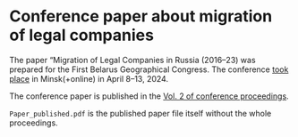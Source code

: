 # Conference paper about migration of legal companies

The paper “Migration of Legal Companies in Russia (2016–23) was prepared for the First Belarus Geographical Congress. The conference [took place](https://geo.bsu.by/index.php/glavnye-novosti.html?view=article&id=1999:i-belorusskij-geograficheskogo-kongress-nachinaet-rabotu&catid=124) in Minsk(+online) in April 8–13, 2024.

The conference paper is published in the [Vol. 2 of conference proceedings](https://elib.bsu.by/handle/123456789/310913?mode=full).

`Paper_published.pdf` is the published paper file itself without the whole proceedings.

